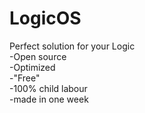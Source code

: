 # LogicOS
Perfect solution for your Logic                                
-Open source                 
-Optimized         
-"Free"                     
-100% child labour      
-made in one week
